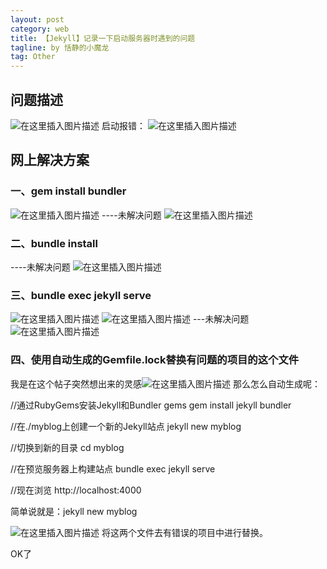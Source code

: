 ```yaml
---
layout: post
category: web
title: 【Jekyll】记录一下启动服务器时遇到的问题
tagline: by 恬静的小魔龙
tag: Other
---
```


## 问题描述
![在这里插入图片描述](https://img-blog.csdnimg.cn/20200120170940194.png?x-oss-process=image/watermark,type_ZmFuZ3poZW5naGVpdGk,shadow_10,text_aHR0cHM6Ly9ibG9nLmNzZG4ubmV0L3E3NjQ0MjQ1Njc=,size_16,color_FFFFFF,t_70)
启动报错：
![在这里插入图片描述](https://img-blog.csdnimg.cn/20200120170945714.png?x-oss-process=image/watermark,type_ZmFuZ3poZW5naGVpdGk,shadow_10,text_aHR0cHM6Ly9ibG9nLmNzZG4ubmV0L3E3NjQ0MjQ1Njc=,size_16,color_FFFFFF,t_70)
## 网上解决方案
### 一、gem install bundler
![在这里插入图片描述](https://img-blog.csdnimg.cn/20200120171419985.png?x-oss-process=image/watermark,type_ZmFuZ3poZW5naGVpdGk,shadow_10,text_aHR0cHM6Ly9ibG9nLmNzZG4ubmV0L3E3NjQ0MjQ1Njc=,size_16,color_FFFFFF,t_70)
  ----未解决问题
![在这里插入图片描述](https://img-blog.csdnimg.cn/2020012017103627.png?x-oss-process=image/watermark,type_ZmFuZ3poZW5naGVpdGk,shadow_10,text_aHR0cHM6Ly9ibG9nLmNzZG4ubmV0L3E3NjQ0MjQ1Njc=,size_16,color_FFFFFF,t_70)
### 二、bundle install

----未解决问题
![在这里插入图片描述](https://img-blog.csdnimg.cn/20200120171219579.png?x-oss-process=image/watermark,type_ZmFuZ3poZW5naGVpdGk,shadow_10,text_aHR0cHM6Ly9ibG9nLmNzZG4ubmV0L3E3NjQ0MjQ1Njc=,size_16,color_FFFFFF,t_70)
### 三、bundle exec jekyll serve

![在这里插入图片描述](https://img-blog.csdnimg.cn/20200120171359387.png)
![在这里插入图片描述](https://img-blog.csdnimg.cn/20200120171445465.png?x-oss-process=image/watermark,type_ZmFuZ3poZW5naGVpdGk,shadow_10,text_aHR0cHM6Ly9ibG9nLmNzZG4ubmV0L3E3NjQ0MjQ1Njc=,size_16,color_FFFFFF,t_70)
---未解决问题
![在这里插入图片描述](https://img-blog.csdnimg.cn/20200120171248463.png)

### 四、使用自动生成的Gemfile.lock替换有问题的项目的这个文件

我是在这个帖子突然想出来的灵感![在这里插入图片描述](https://img-blog.csdnimg.cn/2020012017161869.png?x-oss-process=image/watermark,type_ZmFuZ3poZW5naGVpdGk,shadow_10,text_aHR0cHM6Ly9ibG9nLmNzZG4ubmV0L3E3NjQ0MjQ1Njc=,size_16,color_FFFFFF,t_70)
那么怎么自动生成呢：

//通过RubyGems安装Jekyll和Bundler gems
gem install jekyll bundler

//在./myblog上创建一个新的Jekyll站点
jekyll new myblog

//切换到新的目录
cd myblog

//在预览服务器上构建站点
bundle exec jekyll serve

//现在浏览 http://localhost:4000


简单说就是：jekyll new myblog

![在这里插入图片描述](https://img-blog.csdnimg.cn/20200120172141976.png?x-oss-process=image/watermark,type_ZmFuZ3poZW5naGVpdGk,shadow_10,text_aHR0cHM6Ly9ibG9nLmNzZG4ubmV0L3E3NjQ0MjQ1Njc=,size_16,color_FFFFFF,t_70)
将这两个文件去有错误的项目中进行替换。

OK了 
